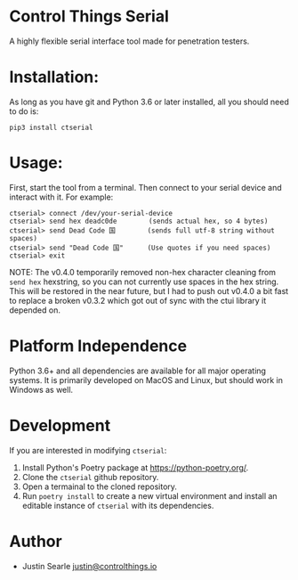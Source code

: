 # Control Things Serial

A highly flexible serial interface tool made for penetration testers.

# Installation:

As long as you have git and Python 3.6 or later installed, all you should need to do is:

```
pip3 install ctserial
```

# Usage:

First, start the tool from a terminal.  Then connect to your serial device and interact with it.  For example:

```
ctserial> connect /dev/your-serial-device
ctserial> send hex deadc0de        (sends actual hex, so 4 bytes)
ctserial> send Dead Code 国        (sends full utf-8 string without spaces)
ctserial> send "Dead Code 国"      (Use quotes if you need spaces)
ctserial> exit
```

NOTE: The v0.4.0 temporarily removed non-hex character cleaning from `send hex` hexstring, so you can not currently use spaces in the hex string.  This will be restored in the near future, but I had to push out v0.4.0 a bit fast to replace a broken v0.3.2 which got out of sync with the ctui library it depended on.

# Platform Independence

Python 3.6+ and all dependencies are available for all major operating systems.  It is primarily developed on MacOS and Linux, but should work in Windows as well.

# Development

If you are interested in modifying `ctserial`:

1. Install Python's Poetry package at https://python-poetry.org/.
2. Clone the `ctserial` github repository.
3. Open a termainal to the cloned repository.
4. Run `poetry install` to create a new virtual environment and install an editable instance of `ctserial` with its dependencies.


# Author

* Justin Searle <justin@controlthings.io>

